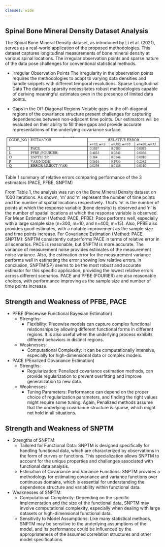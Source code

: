 ```yaml
---
classes: wide
---
```


## Spinal Bone Mineral Density Dataset Analysis
The Spinal Bone Mineral Density dataset, as introduced by Li et al. (2021), serves as a real-world application
of the proposed methodologies. This dataset captures longitudinal measurements of bone mineral density at
various spinal locations. The irregular observation points and sparse nature of the data pose challenges for
conventional statistical methods.

- Irregular Observation Points
The irregularity in the observation points requires the methodologies to adapt to varying data densities and
handle snippets with different temporal resolutions.
Sparse Longitudinal Data
The dataset’s sparsity necessitates robust methodologies capable of deriving meaningful estimates even in
the presence of limited data points.

- Gaps in the Off-Diagonal Regions
Notable gaps in the off-diagonal regions of the covariance structure present challenges for capturing dependencies between non-adjacent time points. Our estimators will be evaluated on their ability to fill these gaps
and provide accurate representations of the underlying covariance surface.









![fragmented(middle), sparse(right) data set](/images/DD.png)

Table 1 summary of relative errors comparing performance of the 3 estimators (PACE, PFBE, SNPTM)

From Table 1, the analysis was run on the Bone Mineral Density dataset on 1000 iterations. As shown, ‘m’ and ‘n’ represent the number of time points and the number of spatial locations respectively.  That’s ‘m’ is the number of points at which the response variable (bone density) is observed and ‘n’ is the number of spatial locations at which the response variable is observed. 
For Mean Estimation (Method: PACE, PFBE): Pace performs well, especially with a large sample size (n=300, m=10, and n=400, m=15). Also, PFBE also provides good estimates, with a notable improvement as the sample size and time points increase. 
For Covariance Estimation (Method: PACE, SNPTM): SNPTM consistently outperforms PACE in terms of relative error in all scenarios. PACE is reasonable, but SNPTM is more accurate. 
The variance of measurement noise provides estimates of the measurement noise variance. Also, the estimation error for the measurement variance performs well in estimating the error showing low relative errors.
In conclusion, SNPTM(SP) seems to be the most robust and accurate estimator for this specific application, providing the lowest relative errors across different scenarios. PACE and PFBE (FOURIER) are also reasonable choices, with performance improving as the sample size and number of time points increase. 


## Strength and Weakness of PFBE, PACE
- PFBE (Piecewise Functional Bayesian Estimation)
  - Strengths:
    - Flexibility: Piecewise models can capture complex functional relationships by allowing different functional forms in different regions. It is also useful when the underlying process 
      exhibits different behaviors in distinct regions.
  - Weaknesses:
    - Computational Complexity: It can be computationally intensive, especially for high-dimensional data or complex models.
- PACE (PEnalized Covariance Estimation)
  - Strengths:
    - Regularization: Penalized covariance estimation methods, can provide regularization to prevent overfitting and improve generalization to new data.
  - Weaknesses:
    - Tuning Parameters: Performance can depend on the proper choice of regularization parameters, and finding the right values might require some tuning. Again, Penalized methods assume that the 
     underlying covariance structure is sparse, which might not hold in all situations.

## Strength and Weakness of SNPTM
- Strengths of SNPTM: 
  - Tailored for Functional Data: SNPTM is designed specifically for handling functional data, which are characterized by observations in the form of curves or functions. This specialization
       allows SNPTM to account for the unique properties and challenges associated with functional data analysis.
  - Estimation of Covariance and Variance Functions: SNPTM provides a methodology for estimating covariance and variance functions over continuous domains, which is essential for understanding 
       the dependence structure and variability within functional data.
- Weaknesses of SNPTM:
  - Computational Complexity: Depending on the specific implementation and the size of the functional data, SNPTM may involve computational complexity, especially when 
  dealing with large datasets or high-dimensional functional data.
  - Sensitivity to Model Assumptions: Like many statistical methods, SNPTM may be sensitive to the underlying assumptions of the model, and its performance could be influenced by the 
  appropriateness of the assumed correlation structures and other model specifications.










